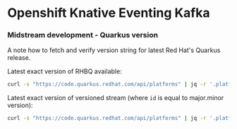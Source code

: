 # Openshift Knative Eventing Kafka


### Midstream development - Quarkus version

A note how to fetch and verify version string for latest Red Hat's Quarkus release.

Latest exact version of RHBQ available:
```bash
curl -s "https://code.quarkus.redhat.com/api/platforms" | jq -r '.platforms[0].streams[0].releases[0].version'
```

Latest exact version of versioned stream (where `id` is equal to major.minor version):
```bash
curl -s "https://code.quarkus.redhat.com/api/platforms" | jq -r '.platforms[0].streams[] | select (.id=="3.8") | .releases[0].version'
```